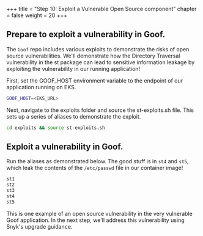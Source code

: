 +++
title = "Step 10: Exploit a Vulnerable Open Source component"
chapter = false
weight = 20
+++

## Prepare to exploit a vulnerability in Goof. 

The `Goof` repo includes various exploits to demonstrate the risks of open source vulnerabilities. We'll demonstrate how the Directory Traversal vulnerability in the st package can lead to sensitive information leakage by exploiting the vulnerability in our running application! 

First, set the GOOF_HOST environment variable to the endpoint of our application running on EKS.

```sh
GOOF_HOST=<EKS_URL>
```

Next, navigate to the exploits folder and source the st-exploits.sh file. This sets up a series of aliases to demonstrate the exploit. 

```sh
cd exploits && source st-exploits.sh
```

## Exploit a vulnerability in Goof. 

Run the aliases as demonstrated below. The good stuff is in `st4` and `st5`, which leak the contents of the `/etc/passwd` file in our container image!

```sh
st1
st2
st3
st4
st5
```

This is one example of an open source vulnerability in the very vulnerable Goof application. In the next step, we'll address this vulnerability using Snyk's upgrade guidance. 